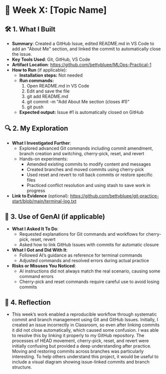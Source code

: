 # 📅 Week X: [Topic Name]

## 🛠️ 1. What I Built
- **Summary**: Created a GitHub Issue, edited README.md in VS Code to add an "About Me" section, and linked the commit to automatically close the issue.
- **Key Tools Used**: Git, GitHub, VS Code
- **Artifact Location**: https://github.com/bettybluee/MLOps-Practical-1
- **How to Run** (if applicable):
  - **Installation steps:** Not needed
  - **Run commands:** 
      1. Open README.md in VS Code
      2. Edit and save the file
      3. git add README.md
      4. git commit -m "Add About Me section (closes #1)"
      5. git push
  - **Expected output:** Issue #1 is automatically closed on GitHub

## 🔍 2. My Exploration
- **What I Investigated Further**:
  - Explored advanced Git commands including commit amendment, branch creation and switching, cherry-pick, reset, and revert
  - Hands-on experiments:
    - Amended existing commits to modify content and messages
    - Created branches and moved commits using cherry-pick
    - Used reset and revert to roll back commits or restore specific files
    - Practiced conflict resolution and using stash to save work in progress
- **Link to Evidence** (optional): https://github.com/bettybluee/git-practice-start/blob/main/terminal-log.txt

## 🤖 3. Use of GenAI (if applicable)
- **What I Asked It To Do**:
  - Requested explanations for Git commands and workflows for cherry-pick, reset, revert
  - Asked how to link GitHub Issues with commits for automatic closure
- **What I Got and Did With It**:
  - Followed AI’s guidance as reference for terminal commands
  - Adjusted commands and resolved errors during actual practice
- **Risks or Misuses You Noticed**:
  - AI instructions did not always match the real scenario, causing some command errors
  - Cherry-pick and reset commands require careful use to avoid losing commits

## 💬 4. Reflection
- This week’s work enabled a reproducible workflow through systematic commit and branch management using Git and GitHub Issues. Initially, I created an issue incorrectly in Classroom, so even after linking commits it did not close automatically, which caused some confusion. I was able to resolve this by linking it properly to my GitHub repository. The processes of HEAD movement, cherry-pick, reset, and revert were initially confusing but provided a deep understanding after practice. Moving and restoring commits across branches was particularly interesting. To help others understand this project, it would be useful to include a visual diagram showing issue-linked commits and branch structure.
